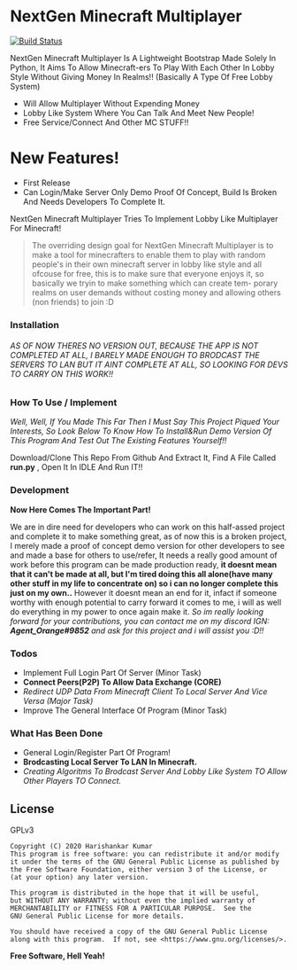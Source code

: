 # NextGen Minecraft Multiplayer

[![Build Status](https://travis-ci.org/joemccann/dillinger.svg?branch=master)](https://travis-ci.org/joemccann/dillinger)

NextGen Minecraft Multiplayer Is A Lightweight Bootstrap Made Solely In Python, It Aims To Allow Minecraft-ers To Play With Each Other In Lobby Style Without Giving Money In Realms!! (Basically A Type Of Free Lobby System)

  - Will Allow Multiplayer Without Expending Money
  - Lobby Like System Where You Can Talk And Meet New People!
  - Free Service/Connect And Other MC STUFF!!

# New Features!

  - First Release
  - Can Login/Make Server Only Demo Proof Of Concept, Build Is Broken And Needs Developers To Complete It.


NextGen Minecraft Multiplayer Tries To Implement Lobby Like Multiplayer For Minecraft!

> The overriding design goal for NextGen Minecraft Multiplayer
> is to make a tool for minecrafters to enable them to play with
> random people's in their own minecraft server in lobby like style
> and all ofcouse for free, this is to make sure that everyone enjoys
> it, so basically we tryin to make something which can create tem-
> porary realms on user demands without costing money and allowing 
> others (non friends) to join :D




### Installation

###### AS OF NOW THERES NO VERSION OUT, BECAUSE THE APP IS NOT COMPLETED AT ALL, I BARELY MADE ENOUGH TO BRODCAST THE SERVERS TO LAN BUT IT AINT COMPLETE AT ALL, SO LOOKING FOR DEVS TO CARRY ON THIS WORK!!

### How To Use / Implement

*Well, Well, If You Made This Far Then I Must Say This Project Piqued Your Interests, So Look Below To Know How To Install&Run Demo Version Of This Program And Test Out The Existing Features Yourself!!*

Download/Clone This Repo From Github And Extract It, Find A File Called **run.py** , Open It In IDLE And Run IT!!

### Development

**Now Here Comes The Important Part!**

We are in dire need for developers who can work on this half-assed project and complete it to make something great, as of now this is a broken project, I merely made a proof of concept demo version for other developers to see and made a base for others to use/refer, It needs a really good amount of work before this program can be made production ready, **it doesnt mean that it can't be made at all, but I'm tired doing this all alone(have many other stuff in my life to concentrate on) so i can no longer complete this just on my own..**  However it doesnt mean an end for it, infact if someone worthy with enough potential to carry forward it comes to me, i will as well do everything in my power to once again make it. *So im really looking forward for your contributions, you can contact me on my discord IGN: **Agent_Orange#9852** and ask for this project and i will assist you :D!!*
### Todos

 - Implement Full Login Part Of Server (Minor Task)
 - **Connect Peers(P2P) To Allow Data Exchange (CORE)**
 - *Redirect UDP Data From Minecraft Client To Local Server And Vice Versa (Major Task)*
 - Improve The General Interface Of Program (Minor Task)


### What Has Been Done

 - General Login/Register Part Of Program!
 - **Brodcasting Local Server To LAN In Minecraft.**
 - *Creating Algoritms To Brodcast Server And Lobby Like System TO Allow Other Players TO Connect.*
 
License
----

GPLv3

    Copyright (C) 2020 Harishankar Kumar
    This program is free software: you can redistribute it and/or modify
    it under the terms of the GNU General Public License as published by
    the Free Software Foundation, either version 3 of the License, or
    (at your option) any later version.

    This program is distributed in the hope that it will be useful,
    but WITHOUT ANY WARRANTY; without even the implied warranty of
    MERCHANTABILITY or FITNESS FOR A PARTICULAR PURPOSE.  See the
    GNU General Public License for more details.

    You should have received a copy of the GNU General Public License
    along with this program.  If not, see <https://www.gnu.org/licenses/>.


**Free Software, Hell Yeah!**

[//]: # (These are reference links used in the body of this note and get stripped out when the markdown processor does its job. There is no need to format nicely because it shouldn't be seen. Thanks SO - http://stackoverflow.com/questions/4823468/store-comments-in-markdown-syntax)


   [dill]: <https://github.com/hari01584/r>
   [git-repo-url]: <https://github.com/hari01584/pyUDPpunch.git>
   [df1]: <https://en.wikipedia.org/wiki/UDP_hole_punching>
 
   [PlDb]: <https://github.com/joemccann/dillinger/tree/master/plugins/dropbox/README.md>
   [PlGh]: <https://github.com/joemccann/dillinger/tree/master/plugins/github/README.md>
   [PlGd]: <https://github.com/joemccann/dillinger/tree/master/plugins/googledrive/README.md>
   [PlOd]: <https://github.com/joemccann/dillinger/tree/master/plugins/onedrive/README.md>
   [PlMe]: <https://github.com/joemccann/dillinger/tree/master/plugins/medium/README.md>
   [PlGa]: <https://github.com/RahulHP/dillinger/blob/master/plugins/googleanalytics/README.md>
